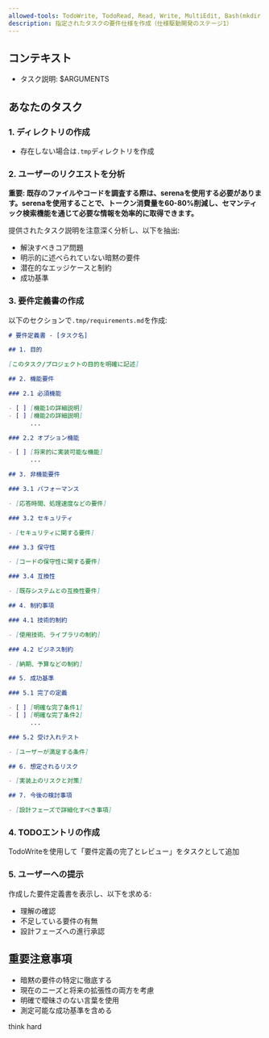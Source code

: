```yaml
---
allowed-tools: TodoWrite, TodoRead, Read, Write, MultiEdit, Bash(mkdir:*), mcp__serena__find_file, mcp__serena__find_symbol, mcp__serena__list_memories, mcp__serena__search_for_pattern
description: 指定されたタスクの要件仕様を作成（仕様駆動開発のステージ1）
---
```


## コンテキスト

- タスク説明: $ARGUMENTS

## あなたのタスク

### 1. ディレクトリの作成

- 存在しない場合は`.tmp`ディレクトリを作成

### 2. ユーザーのリクエストを分析

**重要: 既存のファイルやコードを調査する際は、serenaを使用する必要があります。serenaを使用することで、トークン消費量を60-80%削減し、セマンティック検索機能を通じて必要な情報を効率的に取得できます。**

提供されたタスク説明を注意深く分析し、以下を抽出:

- 解決すべきコア問題
- 明示的に述べられていない暗黙の要件
- 潜在的なエッジケースと制約
- 成功基準

### 3. 要件定義書の作成

以下のセクションで`.tmp/requirements.md`を作成:

```markdown
# 要件定義書 - [タスク名]

## 1. 目的

[このタスク/プロジェクトの目的を明確に記述]

## 2. 機能要件

### 2.1 必須機能

- [ ] [機能1の詳細説明]
- [ ] [機能2の詳細説明]
      ...

### 2.2 オプション機能

- [ ] [将来的に実装可能な機能]
      ...

## 3. 非機能要件

### 3.1 パフォーマンス

- [応答時間、処理速度などの要件]

### 3.2 セキュリティ

- [セキュリティに関する要件]

### 3.3 保守性

- [コードの保守性に関する要件]

### 3.4 互換性

- [既存システムとの互換性要件]

## 4. 制約事項

### 4.1 技術的制約

- [使用技術、ライブラリの制約]

### 4.2 ビジネス制約

- [納期、予算などの制約]

## 5. 成功基準

### 5.1 完了の定義

- [ ] [明確な完了条件1]
- [ ] [明確な完了条件2]
      ...

### 5.2 受け入れテスト

- [ユーザーが満足する条件]

## 6. 想定されるリスク

- [実装上のリスクと対策]

## 7. 今後の検討事項

- [設計フェーズで詳細化すべき事項]
```

### 4. TODOエントリの作成

TodoWriteを使用して「要件定義の完了とレビュー」をタスクとして追加

### 5. ユーザーへの提示

作成した要件定義書を表示し、以下を求める:

- 理解の確認
- 不足している要件の有無
- 設計フェーズへの進行承認

## 重要注意事項

- 暗黙の要件の特定に徹底する
- 現在のニーズと将来の拡張性の両方を考慮
- 明確で曖昧さのない言葉を使用
- 測定可能な成功基準を含める

think hard
